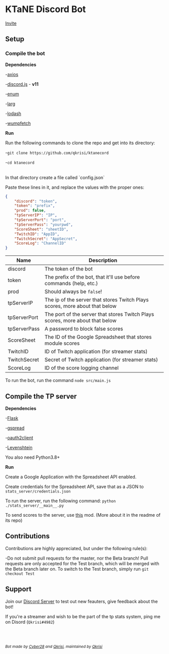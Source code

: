# KTaNE Discord Bot

[Invite](https://top.gg/bot/546017180865789962)

## Setup

### Compile the bot

**Dependencies**

-[axios](https://www.npmjs.com/package/axios)

-[discord.js](https://www.npmjs.com/package/discord.js) - **v11**

-[enum](https://www.npmjs.com/package/enum)

-[larg](https://www.npmjs.com/package/larg)

-[lodash](https://www.npmjs.com/package/lodash)

-[wumpfetch](https://www.npmjs.com/package/wumpfetch)

**Run**

Run the following commands to clone the repo and get into its directory:

-`git clone https://github.com/qkrisi/ktanecord`

-`cd ktanecord`

<br>
In that directory create a file called `config.json`

Paste these lines in it, and replace the values with the proper ones:

```json
{
    "discord": "token",
    "token": "prefix",
    "prod": false,
    "tpServerIP": "IP",
    "tpServerPort": "port",
    "tpServerPass": "yourpwd",
    "ScoreSheet": "sheetID",
    "TwitchID": "AppID",
    "TwitchSecret": "AppSecret",
    "ScoreLog": "ChannelID"
}
```

| Name | Description |
| - | - |
| discord | The token of the bot |
| token | The prefix of the bot, that it'll use before commands (<prefix>help, etc.)|
| prod | Should always be `false`! |
| tpServerIP | The ip of the server that stores Twitch Plays scores, more about that below |
| tpServerPort | The port of the server that stores Twitch Plays scores, more about that below |
| tpServerPass | A password to block false scores |
| ScoreSheet | The ID of the Google Spreadsheet that stores module scores |
| TwitchID | ID of Twitch application (for streamer stats) |
| TwitchSecret | Secret of Twitch application (for streamer stats) |
| ScoreLog | ID of the score logging channel |

To run the bot, run the command `node src/main.js`

## Compile the TP server

**Dependencies**

-[Flask](https://pypi.org/project/Flask/)

-[gspread](https://pypi.org/project/gspread)

-[oauth2client](https://pypi.org/project/oauth2client)

-[Levenshtein](https://pypi.org/project/python-levenshtein)

You also need Python3.8+

**Run**

Create a Google Application with the Spreadsheet API enabled.

Create credentials for the Spreadsheet API, save that as a JSON to `stats_server/credentials.json`

To run the server, run the following command: `python ./stats_server/__main__.py`

To send scores to the server, use [this](https://github.com/Qkrisi/tp-score-saver) mod. (More about it in the readme of its repo)

## Contributions

Contributions are highly appreciated, but under the following rule(s):

-Do not submit pull requests for the master, nor the Beta branch! Pull requests are only accepted for the Test branch, which will be merged with the Beta branch later on. To switch to the Test branch, simply run `git checkout Test`

## Support

Join our [Discord Server](https://discord.gg/gJVy2Rt) to test out new feauters, give feedback about the bot!

If you're a streamer and wish to be the part of the tp stats system, ping me on Disord (`Qkrisi#4982`)


<br><br>
<p style="font-size:12;"><i>Bot made by <a href="https://github.com/cyber28">Cyber28</a> and <a href="https://github.com/qkrisi">Qkrisi</a>, maintained by <a href="https://github.com/qkrisi">Qkrisi</a></i></p>

